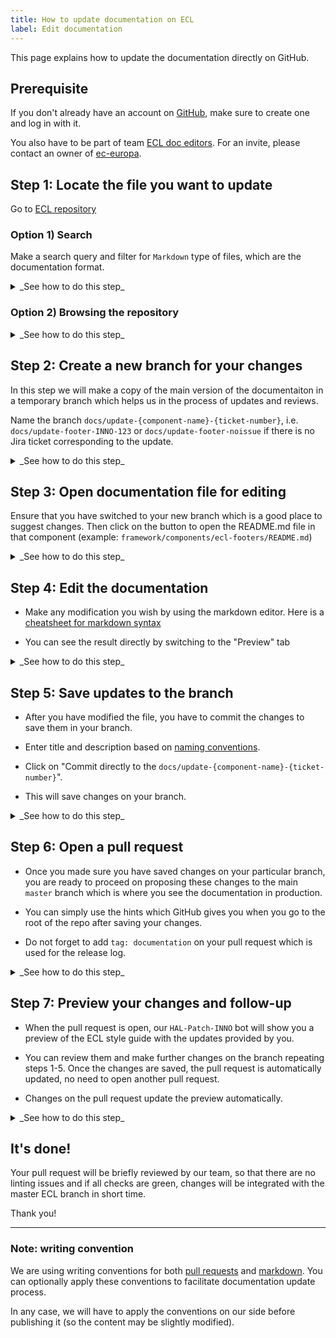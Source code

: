 ```yaml
---
title: How to update documentation on ECL
label: Edit documentation
---
```


This page explains how to update the documentation directly on GitHub.

## Prerequisite

If you don't already have an account on [GitHub](https://github.com/login), make
sure to create one and log in with it.

You also have to be part of team
[ECL doc editors](https://github.com/orgs/ec-europa/teams/ecl-doc-editors/). For
an invite, please contact an owner of
[ec-europa](https://github.com/orgs/ec-europa/people?utf8=%E2%9C%93&query=%20role%3Aowner).

## Step 1: Locate the file you want to update

Go to [ECL repository](https://github.com/ec-europa/eiopa-styleguide)

### Option 1) Search

Make a search query and filter for `Markdown` type of files, which are the
documentation format.

<details><summary>_See how to do this step_</summary>

![Locate ECL component in GitHub repository]({{ path
'/assets/screenshots/locate-ecl-component.gif' }})

</details>

### Option 2) Browsing the repository

<details><summary>_See how to do this step_</summary>

![Brose ECL GitHub repository to find a component]({{ path
'/assets/screenshots/locate-ecl-component-browsing.gif' }})

</details>

## Step 2: Create a new branch for your changes

In this step we will make a copy of the main version of the documentaiton in a
temporary branch which helps us in the process of updates and reviews.

Name the branch `docs/update-{component-name}-{ticket-number}`, i.e.
`docs/update-footer-INNO-123` or `docs/update-footer-noissue` if there is no
Jira ticket corresponding to the update.

<details><summary>_See how to do this step_</summary>

![Create a new branch for documentation u* pdates]({{ path
'/assets/screenshots/create-new-branch.gif' }})

</details>

## Step 3: Open documentation file for editing

Ensure that you have switched to your new branch which is a good place to
suggest changes. Then click on the button to open the README.md file in that
component (example: `framework/components/ecl-footers/README.md`)

<details><summary>_See how to do this step_</summary>

![Edit documentaiton file]({{ path
'/assets/screenshots/edit-documentation-file.gif' }})

</details>

## Step 4: Edit the documentation

* Make any modification you wish by using the markdown editor. Here is a
  [cheatsheet for markdown syntax](https://guides.github.com/features/mastering-markdown/)

* You can see the result directly by switching to the "Preview" tab

<details><summary>_See how to do this step_</summary>

![Preview changes]({{ path '/assets/screenshots/edit-preview-changes.gif' }})

</details>

## Step 5: Save updates to the branch

* After you have modified the file, you have to commit the changes to save them
  in your branch.

* Enter title and description based on
  [naming conventions](https://ec-europa.github.io/europa-component-library/docs/conventions/git).

* Click on "Commit directly to the
  `docs/update-{component-name}-{ticket-number}`".

* This will save changes on your branch.

<details><summary>_See how to do this step_</summary>

![Save changes to branch]({{ path
'/assets/screenshots/save-changes-on-branch.gif' }})

</details>

## Step 6: Open a pull request

* Once you made sure you have saved changes on your particular branch, you are
  ready to proceed on proposing these changes to the main `master` branch which
  is where you see the documentation in production.

* You can simply use the hints which GitHub gives you when you go to the root of
  the repo after saving your changes.

* Do not forget to add `tag: documentation` on your pull request which is used
  for the release log.

<details><summary>_See how to do this step_</summary>

![Open a pull request]({{ path '/assets/screenshots/open-pull-request.gif' }})

</details>

## Step 7: Preview your changes and follow-up

* When the pull request is open, our `HAL-Patch-INNO` bot will show you a
  preview of the ECL style guide with the updates provided by you.

* You can review them and make further changes on the branch repeating steps
  1-5. Once the changes are saved, the pull request is automatically updated, no
  need to open another pull request.

* Changes on the pull request update the preview automatically.

<details><summary>_See how to do this step_</summary>

![Preview changes]({{ path '/assets/screenshots/preview-changes.gif' }})

</details>

## It's done!

Your pull request will be briefly reviewed by our team, so that there are no
linting issues and if all checks are green, changes will be integrated with the
master ECL branch in short time.

Thank you!

---

### Note: writing convention

We are using writing conventions for both
[pull requests](https://ec-europa.github.io/europa-component-library/docs/conventions/git)
and
[markdown](https://ec-europa.github.io/europa-component-library/docs/conventions/markdown).
You can optionally apply these conventions to facilitate documentation update
process.

In any case, we will have to apply the conventions on our side before publishing
it (so the content may be slightly modified).

